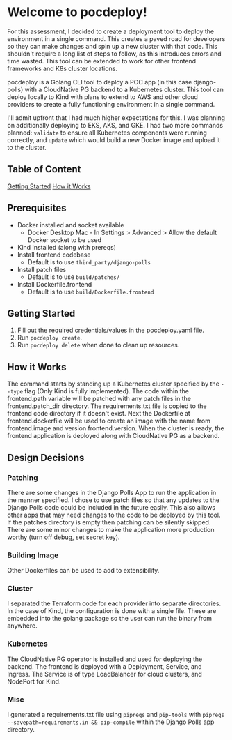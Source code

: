 # Welcome to pocdeploy! 
For this assessment, I decided to create a deployment tool to deploy the environment in a single command.
This creates a paved road for developers so they can make changes and spin up a new cluster with that code.
This shouldn't require a long list of steps to follow, as this introduces errors and time wasted.
This tool can be extended to work for other frontend frameworks and K8s cluster locations.

pocdeploy is a Golang CLI tool to deploy a POC app (in this case django-polls) with a CloudNative PG backend to a Kubernetes cluster.
This tool can deploy locally to Kind with plans to extend to AWS and other cloud providers to create a fully functioning environment in a single command.

I'll admit upfront that I had much higher expectations for this.
I was planning on additionally deploying to EKS, AKS, and GKE.
I had two more commands planned: `validate` to ensure all Kubernetes components were running correctly, and `update` which would build a new Docker image and upload it to the cluster.

## Table of Content
[Getting Started](#getting-started)
[How it Works](#how-it-works)

## Prerequisites
- Docker installed and socket available
    - Docker Desktop Mac - In Settings > Advanced > Allow the default Docker socket to be used
- Kind Installed (along with prereqs)
- Install frontend codebase
    - Default is to use `third_party/django-polls`
- Install patch files
    - Default is to use `build/patches/`
- Install Dockerfile.frontend
    - Default is to use `build/Dockerfile.frontend`

## Getting Started
1. Fill out the required credentials/values in the pocdeploy.yaml file.
2. Run `pocdeploy create`.
4. Run `pocdeploy delete` when done to clean up resources.

## How it Works
The command starts by standing up a Kubernetes cluster specified by the `--type` flag (Only Kind is fully implemented).
The code within the frontend.path variable will be patched with any patch files in the frontend.patch_dir directory.
The requirements.txt file is copied to the frontend code directory if it doesn't exist.
Next the Dockerfile at frontend.dockerfile will be used to create an image with the name from frontend.image and version frontend.version.
When the cluster is ready, the frontend application is deployed along with CloudNative PG as a backend.

## Design Decisions

### Patching
There are some changes in the Django Polls App to run the application in the manner specified.
I chose to use patch files so that any updates to the Django Polls code could be included in the future easily.
This also allows other apps that may need changes to the code to be deployed by this tool.
If the patches directory is empty then patching can be silently skipped.
There are some minor changes to make the application more production worthy (turn off debug, set secret key).

### Building Image
Other Dockerfiles can be used to add to extensibility.

### Cluster
I separated the Terraform code for each provider into separate directories.
In the case of Kind, the configuration is done with a single file.
These are embedded into the golang package so the user can run the binary from anywhere.

### Kubernetes
The CloudNative PG operator is installed and used for deploying the backend.
The frontend is deployed with a Deployment, Service, and Ingress.
The Service is of type LoadBalancer for cloud clusters, and NodePort for Kind.

### Misc
I generated a requirements.txt file using `pipreqs` and `pip-tools` with `pipreqs --savepath=requirements.in && pip-compile` within the Django Polls app directory.
